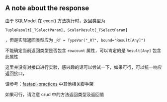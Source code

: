 ## A note about the response

由于 SQLModel 在 exec() 方法执行时，返回类型为 

`TupleResult[_TSelectParam], ScalarResult[_TSelectParam]`

，但是实际返回类型应为 `_RT = TypeVar("_RT", bound="Result[Any]")`

不能确定当前返回类型是否包含 `rowcount` 属性，可以肯定的是 `Result[Any]` 包含此属性

这里并没有对接口进行实验，感兴趣的话可以尝试一下，如果可行，可以统一响应返回接口，

请参考：[fastapi-practices](https://github.com/fastapi-practices) 中其他相关脚手架

如果可行，请注意 crud 中的方法返回类型及返回值
